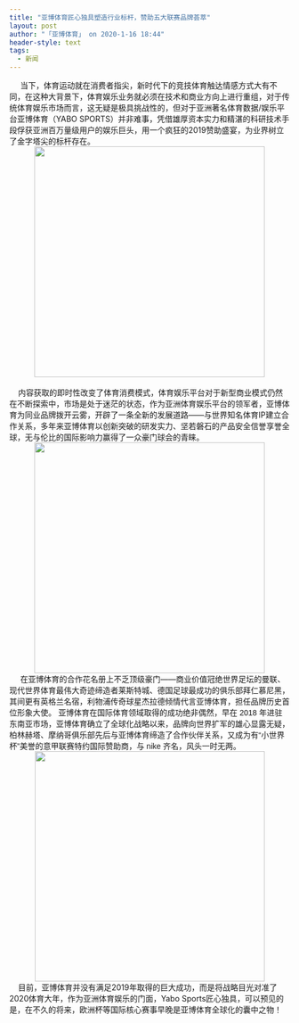 ```yaml
---
title: "亚博体育匠心独具塑造行业标杆，赞助五大联赛品牌荟萃"
layout: post
author: "「亚博体育」 on 2020-1-16 18:44"
header-style: text
tags:
  - 新闻
---
```


<head></head>
<body>
 <div align="left"> 
  <font face="&amp;quot">&nbsp; &nbsp;&nbsp;&nbsp;当下，体育运动就在消费者指尖，新时代下的竞技体育触达情感方式大有不同，在这种大背景下，体育娱乐业务就必须在技术和商业方向上进行重组，对于传统体育娱乐市场而言，这无疑是极具挑战性的，但对于亚洲著名体育数据/娱乐平台亚博体育（YABO SPORTS）并非难事，凭借雄厚资本实力和精湛的科研技术手段俘获亚洲百万量级用户的娱乐巨头，用一个疯狂的2019赞助盛宴，为业界树立了金字塔尖的标杆存在。</font> 
 </div> 
 <div align="center"> 
  <ignore_js_op> 
   <img aid="1327685" src="https://bbs.boniu123.cc/data/attachment/forum/202001/16/160138vwsx0txgd0a399hg.png" zoomfile="data/attachment/forum/202001/16/160138vwsx0txgd0a399hg.png" file="data/attachment/forum/202001/16/160138vwsx0txgd0a399hg.png" width="414" inpost="1"> 
   <div class="tip tip_4 aimg_tip" id="aimg_1327685_menu" style="position: absolute; display: none" disautofocus="true"> 
    <div class="xs0"> 
     <p><strong>1.png</strong> <em class="xg1">(202.87 KB, 下载次数: 0)</em></p> 
     <p> <a href="forum.php?mod=attachment&amp;aid=MTMyNzY4NXw0MDI5MGRiZHwxNTc5MjA5ODc0fDB8NTUyNTI5&amp;nothumb=yes" target="_blank">下载附件</a> &nbsp;<a href="javascript:;" onclick="showWindow(this.id, this.getAttribute('url'), 'get', 0);" id="savephoto_1327685" url="home.php?mod=spacecp&amp;ac=album&amp;op=saveforumphoto&amp;aid=1327685&amp;handlekey=savephoto_1327685">保存到相册</a> </p> 
     <p class="xg1 y"><span title="2020-1-16 16:01">昨天&nbsp;16:01</span> 上传</p> 
    </div> 
    <div class="tip_horn"></div> 
   </div> 
  </ignore_js_op> 
 </div> 
 <div align="left"> 
  <font face="&amp;quot">&nbsp; &nbsp;&nbsp; &nbsp;&nbsp; &nbsp;&nbsp; &nbsp;&nbsp; &nbsp;&nbsp; &nbsp;&nbsp; &nbsp;&nbsp; &nbsp;&nbsp; &nbsp;&nbsp; &nbsp;</font> 
 </div> 
 <div align="left"> 
  <font face="&amp;quot">&nbsp; &nbsp; 内容获取的即时性改变了体育消费模式，体育娱乐平台对于新型商业模式仍然在不断探索中，市场是处于迷茫的状态，作为亚洲体育娱乐平台的领军者，亚博体育为同业品牌拨开云雾，开辟了一条全新的发展道路——与世界知名体育IP建立合作关系，多年来亚博体育以创新突破的研发实力、坚若磐石的产品安全信誉享誉全球，无与伦比的国际影响力赢得了一众豪门球会的青睐。</font> 
 </div> 
 <div align="center"> 
  <ignore_js_op> 
   <img aid="1327686" src="https://bbs.boniu123.cc/data/attachment/forum/202001/16/160151b4uzj4ozmpxm48jc.png" zoomfile="data/attachment/forum/202001/16/160151b4uzj4ozmpxm48jc.png" file="data/attachment/forum/202001/16/160151b4uzj4ozmpxm48jc.png" width="414" inpost="1"> 
   <div class="tip tip_4 aimg_tip" id="aimg_1327686_menu" style="position: absolute; display: none" disautofocus="true"> 
    <div class="xs0"> 
     <p><strong>2.png</strong> <em class="xg1">(208.3 KB, 下载次数: 0)</em></p> 
     <p> <a href="forum.php?mod=attachment&amp;aid=MTMyNzY4NnwxNjBhMGIyYXwxNTc5MjA5ODc0fDB8NTUyNTI5&amp;nothumb=yes" target="_blank">下载附件</a> &nbsp;<a href="javascript:;" onclick="showWindow(this.id, this.getAttribute('url'), 'get', 0);" id="savephoto_1327686" url="home.php?mod=spacecp&amp;ac=album&amp;op=saveforumphoto&amp;aid=1327686&amp;handlekey=savephoto_1327686">保存到相册</a> </p> 
     <p class="xg1 y"><span title="2020-1-16 16:01">昨天&nbsp;16:01</span> 上传</p> 
    </div> 
    <div class="tip_horn"></div> 
   </div> 
  </ignore_js_op> 
 </div> 
 <div align="left"> 
  <font face="&amp;quot"> </font> 
 </div> 
 <div align="left"> 
  <font face="&amp;quot">&nbsp; &nbsp;&nbsp;&nbsp;在亚博体育的合作花名册上不乏顶级豪门——商业价值冠绝世界足坛的曼联、现代世界体育最伟大奇迹缔造者莱斯特城、德国足球最成功的俱乐部拜仁慕尼黑，其间更有英格兰名宿，利物浦传奇球星杰拉德倾情代言亚博体育，担任品牌历史首位形象大使。</font> 
  <font face="微软雅黑, sans-serif">亚博体育在国际体育领域取得的成功绝非偶然，早在</font> 
  <font face="微软雅黑, sans-serif">2018</font> 
  <font face="微软雅黑, sans-serif">年进驻东南亚市场，亚博体育确立了全球化战略以来，品牌向世界扩军的雄心显露无疑，柏林赫塔、摩纳哥俱乐部先后与亚博体育缔造了合作伙伴关系，又成为有“小世界杯”美誉的意甲联赛特约国际赞助商，与</font> 
  <font face="微软雅黑, sans-serif">nike</font> 
  <font face="微软雅黑, sans-serif">齐名，风头一时无两。</font> 
 </div> 
 <div align="center"> 
  <ignore_js_op> 
   <img aid="1327687" src="https://bbs.boniu123.cc/data/attachment/forum/202001/16/160206vs2x22dozdso1qo9.png" zoomfile="data/attachment/forum/202001/16/160206vs2x22dozdso1qo9.png" file="data/attachment/forum/202001/16/160206vs2x22dozdso1qo9.png" width="413" inpost="1"> 
   <div class="tip tip_4 aimg_tip" id="aimg_1327687_menu" style="position: absolute; display: none" disautofocus="true"> 
    <div class="xs0"> 
     <p><strong>3.png</strong> <em class="xg1">(161.39 KB, 下载次数: 0)</em></p> 
     <p> <a href="forum.php?mod=attachment&amp;aid=MTMyNzY4N3xhOGMwZDNmY3wxNTc5MjA5ODc0fDB8NTUyNTI5&amp;nothumb=yes" target="_blank">下载附件</a> &nbsp;<a href="javascript:;" onclick="showWindow(this.id, this.getAttribute('url'), 'get', 0);" id="savephoto_1327687" url="home.php?mod=spacecp&amp;ac=album&amp;op=saveforumphoto&amp;aid=1327687&amp;handlekey=savephoto_1327687">保存到相册</a> </p> 
     <p class="xg1 y"><span title="2020-1-16 16:02">昨天&nbsp;16:02</span> 上传</p> 
    </div> 
    <div class="tip_horn"></div> 
   </div> 
  </ignore_js_op> 
 </div> 
 <div align="left"> 
  <font face="&amp;quot">&nbsp; &nbsp; 目前，亚博体育并没有满足2019年取得的巨大成功，而是将战略目光对准了2020体育大年，作为亚洲体育娱乐的门面，Yabo Sports匠心独具，可以预见的是，在不久的将来，欧洲杯等国际核心赛事早晚是亚博体育全球化的囊中之物！</font> 
 </div>
 <br>
</body>


